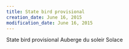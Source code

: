 ```yaml
---
title: State bird provisional
creation_date: June 16, 2015
modification_date: June 16, 2015
---
```



State bird provisional 
Auberge du soleir
Solace
